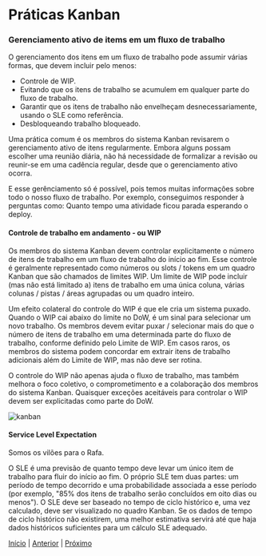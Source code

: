 # Práticas Kanban

### Gerenciamento ativo de items em um fluxo de trabalho

O gerenciamento dos itens em um fluxo de trabalho pode assumir várias formas, que devem incluir pelo menos:

- Controle de WIP.
- Evitando que os itens de trabalho se acumulem em qualquer parte do fluxo de trabalho.
- Garantir que os itens de trabalho não envelheçam desnecessariamente, usando o SLE como referência.
- Desbloqueando trabalho bloqueado.

Uma prática comum é os membros do sistema Kanban revisarem o gerenciamento ativo de itens regularmente. Embora alguns possam escolher uma reunião diária, não há necessidade de formalizar a revisão ou reunir-se em uma cadência regular, desde que o gerenciamento ativo ocorra.

E esse gerênciamento só é possível, pois temos muitas informações sobre todo o nosso fluxo de trabalho. Por exemplo, conseguimos responder à perguntas como: Quanto tempo uma atividade ficou parada esperando o deploy.

#### Controle de trabalho em andamento - ou WIP

Os membros do sistema Kanban devem controlar explicitamente o número de itens de trabalho em um fluxo de trabalho do início ao fim. Esse controle é geralmente representado como números ou slots / tokens em um quadro Kanban que são chamados de limites WIP. Um limite de WIP pode incluir (mas não está limitado a) itens de trabalho em uma única coluna, várias colunas / pistas / áreas agrupadas ou um quadro inteiro.

Um efeito colateral do controle do WIP é que ele cria um sistema puxado. Quando o WIP cai abaixo do limite no DoW, é um sinal para selecionar um novo trabalho. Os membros devem evitar puxar / selecionar mais do que o número de itens de trabalho em uma determinada parte do fluxo de trabalho, conforme definido pelo Limite de WIP. Em casos raros, os membros do sistema podem concordar em extrair itens de trabalho adicionais além do Limite de WIP, mas não deve ser rotina.

O controle do WIP não apenas ajuda o fluxo de trabalho, mas também melhora o foco coletivo, o comprometimento e a colaboração dos membros do sistema Kanban. Quaisquer exceções aceitáveis para controlar o WIP devem ser explicitadas como parte do DoW.

![kanban](https://user-images.githubusercontent.com/13895978/127755355-f4f3ae66-705d-46fa-b262-f0f8442d0a1a.jpg)

#### Service Level Expectation

Somos os vilões para o Rafa.

O SLE é uma previsão de quanto tempo deve levar um único item de trabalho para fluir do início ao fim. O próprio SLE tem duas partes: um período de tempo decorrido e uma probabilidade associada a esse período (por exemplo, "85% dos itens de trabalho serão concluídos em oito dias ou menos"). O SLE deve ser baseado no tempo de ciclo histórico e, uma vez calculado, deve ser visualizado no quadro Kanban. Se os dados de tempo de ciclo histórico não existirem, uma melhor estimativa servirá até que haja dados históricos suficientes para um cálculo SLE adequado.

[Início](README.md) | [Anterior](kanban_pratices_one.md) | [Próximo](kanban_pratices_three.md)
